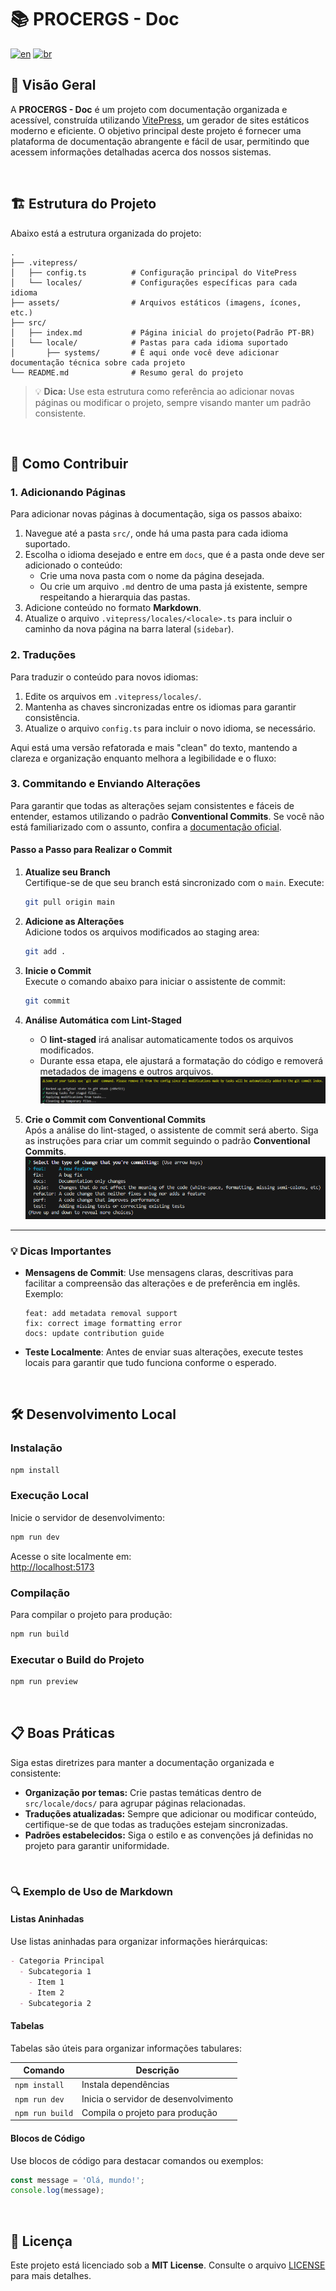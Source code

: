# 📚 PROCERGS - Doc

[![en](https://img.shields.io/badge/lang-en-red.svg)](./README.md)
[![br](https://img.shields.io/badge/lang-br-green.svg)](./README-br.md)

## 🌟 Visão Geral

A **PROCERGS - Doc** é um projeto com documentação organizada e acessível,
construída utilizando [VitePress](https://vitepress.vuejs.org/), um gerador de
sites estáticos moderno e eficiente. O objetivo principal deste projeto é
fornecer uma plataforma de documentação abrangente e fácil de usar, permitindo
que acessem informações detalhadas acerca dos nossos sistemas.

<br>

## 🏗️ Estrutura do Projeto

Abaixo está a estrutura organizada do projeto:

```
.
├── .vitepress/
│   ├── config.ts          # Configuração principal do VitePress
│   └── locales/           # Configurações específicas para cada idioma
├── assets/                # Arquivos estáticos (imagens, ícones, etc.)
├── src/
│   ├── index.md           # Página inicial do projeto(Padrão PT-BR)
│   └── locale/            # Pastas para cada idioma suportado
│       ├── systems/       # É aqui onde você deve adicionar documentação técnica sobre cada projeto
└── README.md              # Resumo geral do projeto
```

> 💡 **Dica:** Use esta estrutura como referência ao adicionar novas páginas ou
> modificar o projeto, sempre visando manter um padrão consistente.

<br>

## 🤝 Como Contribuir

### 1. Adicionando Páginas

Para adicionar novas páginas à documentação, siga os passos abaixo:

1. Navegue até a pasta `src/`, onde há uma pasta para cada idioma suportado.
2. Escolha o idioma desejado e entre em `docs`, que é a pasta onde deve ser
   adicionado o conteúdo:
   - Crie uma nova pasta com o nome da página desejada.
   - Ou crie um arquivo `.md` dentro de uma pasta já existente, sempre
     respeitando a hierarquia das pastas.
3. Adicione conteúdo no formato **Markdown**.
4. Atualize o arquivo `.vitepress/locales/<locale>.ts` para incluir o caminho da
   nova página na barra lateral (`sidebar`).

### 2. Traduções

Para traduzir o conteúdo para novos idiomas:

1. Edite os arquivos em `.vitepress/locales/`.
2. Mantenha as chaves sincronizadas entre os idiomas para garantir consistência.
3. Atualize o arquivo `config.ts` para incluir o novo idioma, se necessário.

Aqui está uma versão refatorada e mais "clean" do texto, mantendo a clareza e
organização enquanto melhora a legibilidade e o fluxo:

### **3. Commitando e Enviando Alterações**

Para garantir que todas as alterações sejam consistentes e fáceis de entender,
estamos utilizando o padrão **Conventional Commits**. Se você não está
familiarizado com o assunto, confira a
[documentação oficial](https://www.conventionalcommits.org/en/v1.0.0/).

#### **Passo a Passo para Realizar o Commit**

1. **Atualize seu Branch**  
   Certifique-se de que seu branch está sincronizado com o `main`. Execute:

   ```bash
   git pull origin main
   ```

2. **Adicione as Alterações**  
   Adicione todos os arquivos modificados ao staging area:

   ```bash
   git add .
   ```

3. **Inicie o Commit**  
   Execute o comando abaixo para iniciar o assistente de commit:

   ```bash
   git commit
   ```

4. **Análise Automática com Lint-Staged**

   - O **lint-staged** irá analisar automaticamente todos os arquivos
     modificados.
   - Durante essa etapa, ele ajustará a formatação do código e removerá
     metadados de imagens e outros arquivos.
     ![Lint-Staged](https://raw.githubusercontent.com/Do-nada-ao-tudo/RepoStaticFile/refs/heads/main/lint-staged.png)

5. **Crie o Commit com Conventional Commits**  
   Após a análise do lint-staged, o assistente de commit será aberto. Siga as
   instruções para criar um commit seguindo o padrão **Conventional Commits**.  
   ![Conventional Commits](https://raw.githubusercontent.com/Do-nada-ao-tudo/RepoStaticFile/refs/heads/main/conventional-commits.png)

---

### 💡 **Dicas Importantes**

- **Mensagens de Commit**: Use mensagens claras, descritivas para facilitar a
  compreensão das alterações e de preferência em inglês.  
  Exemplo:
  ```
  feat: add metadata removal support
  fix: correct image formatting error
  docs: update contribution guide
  ```
- **Teste Localmente**: Antes de enviar suas alterações, execute testes locais
  para garantir que tudo funciona conforme o esperado.

<br>

## 🛠️ Desenvolvimento Local

### Instalação

```bash
npm install
```

### Execução Local

Inicie o servidor de desenvolvimento:

```bash
npm run dev
```

Acesse o site localmente em:  
[http://localhost:5173](http://localhost:5173)

### Compilação

Para compilar o projeto para produção:

```bash
npm run build
```

### Executar o Build do Projeto

```bash
npm run preview
```

<br>

## 📋 Boas Práticas

Siga estas diretrizes para manter a documentação organizada e consistente:

- **Organização por temas:** Crie pastas temáticas dentro de `src/locale/docs/`
  para agrupar páginas relacionadas.
- **Traduções atualizadas:** Sempre que adicionar ou modificar conteúdo,
  certifique-se de que todas as traduções estejam sincronizadas.
- **Padrões estabelecidos:** Siga o estilo e as convenções já definidas no
  projeto para garantir uniformidade.

<br>

### 🔍 Exemplo de Uso de Markdown

#### Listas Aninhadas

Use listas aninhadas para organizar informações hierárquicas:

```markdown
- Categoria Principal
  - Subcategoria 1
    - Item 1
    - Item 2
  - Subcategoria 2
```

#### Tabelas

Tabelas são úteis para organizar informações tabulares:

| Comando         | Descrição                            |
| --------------- | ------------------------------------ |
| `npm install`   | Instala dependências                 |
| `npm run dev`   | Inicia o servidor de desenvolvimento |
| `npm run build` | Compila o projeto para produção      |

#### Blocos de Código

Use blocos de código para destacar comandos ou exemplos:

```javascript
const message = 'Olá, mundo!';
console.log(message);
```

<br>

## 📜 Licença

Este projeto está licenciado sob a **MIT License**. Consulte o arquivo
[LICENSE](./LICENCE.txt) para mais detalhes.

